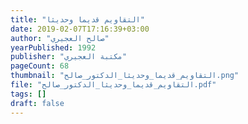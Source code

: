 ```yaml
---
title: "التقاويم قديما وحديثا"
date: 2019-02-07T17:16:39+03:00
author: "صالح العجيري"
yearPublished: 1992
publisher: "مكتبة العجيري"
pageCount: 68
thumbnail: "التقاويم_قديما_وحديثا_الدكتور_صالح.png"
file: "التقاويم_قديما_وحديثا_الدكتور_صالح.pdf"
tags: []
draft: false
---
```

